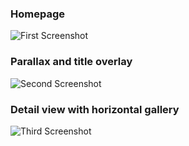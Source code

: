 
### Homepage
![First Screenshot](https://i.imgur.com/pWzlTzI.png)

### Parallax and title overlay
![Second Screenshot](https://i.imgur.com/n7GLBTR.png)

### Detail view with horizontal gallery
![Third Screenshot](https://i.imgur.com/j1A3WP2.png)
